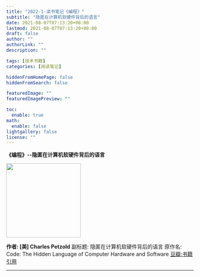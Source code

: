 ```yaml
---
title: "2022-1-读书笔记《编程》"
subtitle: "隐匿在计算机软硬件背后的语言"
date: 2021-08-07T07:13:20+08:00
lastmod: 2021-08-07T07:13:20+08:00
draft: false
author: ""
authorLink: ""
description: ""

tags: [技术书籍]
categories: [阅读笔记]

hiddenFromHomePage: false
hiddenFromSearch: false

featuredImage: ""
featuredImagePreview: ""

toc:
  enable: true
math:
  enable: false
lightgallery: false
license: ""
---
```


**《编程》--隐匿在计算机软硬件背后的语言**

<IMG SRC="https://img2.doubanio.com/view/subject/l/public/s27331702.jpg" width="200">

**作者: [美] Charles Petzold**
副标题: 隐匿在计算机软硬件背后的语言
原作名: Code: The Hidden Language of Computer Hardware and Software
[豆瓣:书籍引用](https://book.douban.com/subject/4822685/)
-- --





<!--more-->
